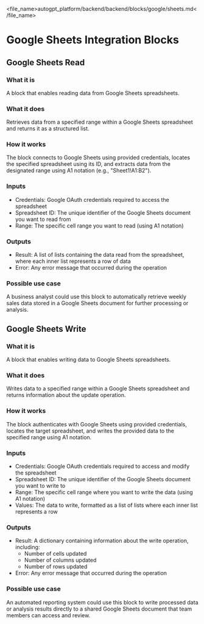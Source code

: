 
<file_name>autogpt_platform/backend/backend/blocks/google/sheets.md</file_name>

# Google Sheets Integration Blocks

## Google Sheets Read

### What it is
A block that enables reading data from Google Sheets spreadsheets.

### What it does
Retrieves data from a specified range within a Google Sheets spreadsheet and returns it as a structured list.

### How it works
The block connects to Google Sheets using provided credentials, locates the specified spreadsheet using its ID, and extracts data from the designated range using A1 notation (e.g., "Sheet1!A1:B2").

### Inputs
- Credentials: Google OAuth credentials required to access the spreadsheet
- Spreadsheet ID: The unique identifier of the Google Sheets document you want to read from
- Range: The specific cell range you want to read (using A1 notation)

### Outputs
- Result: A list of lists containing the data read from the spreadsheet, where each inner list represents a row of data
- Error: Any error message that occurred during the operation

### Possible use case
A business analyst could use this block to automatically retrieve weekly sales data stored in a Google Sheets document for further processing or analysis.

## Google Sheets Write

### What it is
A block that enables writing data to Google Sheets spreadsheets.

### What it does
Writes data to a specified range within a Google Sheets spreadsheet and returns information about the update operation.

### How it works
The block authenticates with Google Sheets using provided credentials, locates the target spreadsheet, and writes the provided data to the specified range using A1 notation.

### Inputs
- Credentials: Google OAuth credentials required to access and modify the spreadsheet
- Spreadsheet ID: The unique identifier of the Google Sheets document you want to write to
- Range: The specific cell range where you want to write the data (using A1 notation)
- Values: The data to write, formatted as a list of lists where each inner list represents a row

### Outputs
- Result: A dictionary containing information about the write operation, including:
  - Number of cells updated
  - Number of columns updated
  - Number of rows updated
- Error: Any error message that occurred during the operation

### Possible use case
An automated reporting system could use this block to write processed data or analysis results directly to a shared Google Sheets document that team members can access and review.
